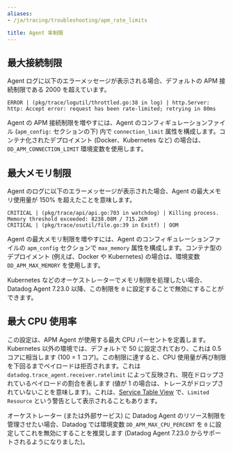 ```yaml
---
aliases:
- /ja/tracing/troubleshooting/apm_rate_limits

title: Agent 率制限
---
```


## 最大接続制限

Agent ログに以下のエラーメッセージが表示される場合、デフォルトの APM 接続制限である 2000 を超えています。

```
ERROR | (pkg/trace/logutil/throttled.go:38 in log) | http.Server: http: Accept error: request has been rate-limited; retrying in 80ms
```

Agent の APM 接続制限を増やすには、Agent のコンフィギュレーションファイル (`apm_config:` セクションの下) 内で `connection_limit` 属性を構成します。コンテナ化されたデプロイメント (Docker、Kubernetes など) の場合は、`DD_APM_CONNECTION_LIMIT` 環境変数を使用します。

## 最大メモリ制限

Agent のログに以下のエラーメッセージが表示された場合、Agent の最大メモリ使用量が 150% を超えたことを意味します。

```
CRITICAL | (pkg/trace/api/api.go:703 in watchdog) | Killing process. Memory threshold exceeded: 8238.08M / 715.26M
CRITICAL | (pkg/trace/osutil/file.go:39 in Exitf) | OOM
```

Agent の最大メモリ制限を増やすには、Agent のコンフィギュレーションファイルの `apm_config` セクションで `max_memory` 属性を構成します。コンテナ型のデプロイメント (例えば、Docker や Kubernetes) の場合は、環境変数 `DD_APM_MAX_MEMORY` を使用します。

Kubernetes などのオーケストレーターでメモリ制限を処理したい場合、Datadog Agent 7.23.0 以降、この制限を `0` に設定することで無効にすることができます。

## 最大 CPU 使用率

この設定は、APM Agent が使用する最大 CPU パーセントを定義します。Kubernetes 以外の環境では、デフォルトで 50 に設定されており、これは 0.5 コアに相当します (100 = 1 コア)。この制限に達すると、CPU 使用量が再び制限を下回るまでペイロードは拒否されます。これは `datadog.trace_agent.receiver.ratelimit` によって反映され、現在ドロップされているペイロードの割合を表します (値が 1 の場合は、トレースがドロップされていないことを意味します)。これは、[Service Table View][1] で、`Limited Resource` という警告として表示されることもあります。

オーケストレーター (または外部サービス) に Datadog Agent のリソース制限を管理させたい場合、Datadog では環境変数 `DD_APM_MAX_CPU_PERCENT` を `0` に設定してこれを無効にすることを推奨します (Datadog Agent 7.23.0 からサポートされるようになりました)。

[1]: /ja/tracing/trace_pipeline/ingestion_controls/#service-table-view
